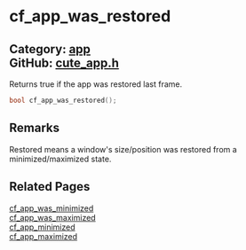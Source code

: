 [](../header.md ':include')

# cf_app_was_restored

Category: [app](/api_reference?id=app)  
GitHub: [cute_app.h](https://github.com/RandyGaul/cute_framework/blob/master/include/cute_app.h)  
---

Returns true if the app was restored last frame.

```cpp
bool cf_app_was_restored();
```

## Remarks

Restored means a window's size/position was restored from a minimized/maximized state.

## Related Pages

[cf_app_was_minimized](/app/cf_app_was_minimized.md)  
[cf_app_was_maximized](/app/cf_app_was_maximized.md)  
[cf_app_minimized](/app/cf_app_minimized.md)  
[cf_app_maximized](/app/cf_app_maximized.md)  
